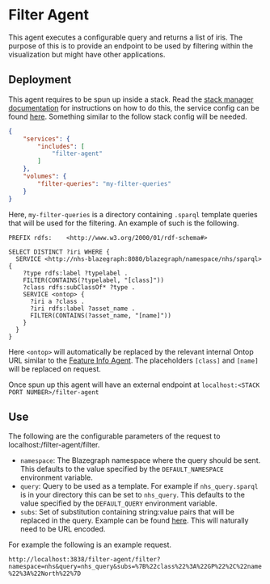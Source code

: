 # Filter Agent
This agent executes a configurable query and returns a list of iris. 
The purpose of this is to provide an endpoint to be used by filtering within the visualization but might have other applications.

## Deployment
This agent requires to be spun up inside a stack. 
Read the [stack manager documentation](../../Deploy/stacks/dynamic/stack-manager/README.md) for instructions on how to do this, the service config can be found [here](./filter-agent.json). 
Something similar to the follow stack config will be needed.

```json
{
    "services": {
        "includes": [
            "filter-agent"
        ]
    },
    "volumes": {
        "filter-queries": "my-filter-queries"
    }
}
```

Here, `my-filter-queries` is a directory containing `.sparql` template queries that will be used for the filtering. An example of such is the following.

```sparql
PREFIX rdfs:    <http://www.w3.org/2000/01/rdf-schema#>

SELECT DISTINCT ?iri WHERE {
  SERVICE <http://nhs-blazegraph:8080/blazegraph/namespace/nhs/sparql> {
    ?type rdfs:label ?typelabel .
    FILTER(CONTAINS(?typelabel, "[class]"))
    ?class rdfs:subClassOf* ?type .
    SERVICE <ontop> {
      ?iri a ?class .
      ?iri rdfs:label ?asset_name .
      FILTER(CONTAINS(?asset_name, "[name]"))
    }
  }
}
```

Here `<ontop>` will automatically be replaced by the relevant internal Ontop URL similar to the [Feature Info Agent](../FeatureInfoAgent/). 
The placeholders `[class]` and `[name]` will be replaced on request. 

Once spun up this agent will have an external endpoint at `localhost:<STACK PORT NUMBER>/filter-agent`

## Use
The following are the configurable parameters of the request to localhost:<STACK PORT NUMBER>/filter-agent/filter.
- `namespace`: The Blazegraph namespace where the query should be sent.
This defaults to the value specified by the `DEFAULT_NAMESPACE` environment variable.
- `query`: Query to be used as a template. 
For example if `nhs_query.sparql` is in your directory this can be set to `nhs_query`.
This defaults to the value specified by the `DEFAULT_QUERY` environment variable.
- `subs`: Set of substitution containing string:value pairs that will be replaced in the query. 
Example can be found [here](./example_input.json). This will naturally need to be URL encoded.

For example the following is an example request.

```http://localhost:3838/filter-agent/filter?namespace=nhs&query=nhs_query&subs=%7B%22class%22%3A%22GP%22%2C%22name%22%3A%22North%22%7D```